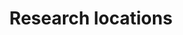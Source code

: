 ---
layout: page
title: Research locations
parent: "Research"
lang: en
shortTitle: "Research locations"
trans: true
---